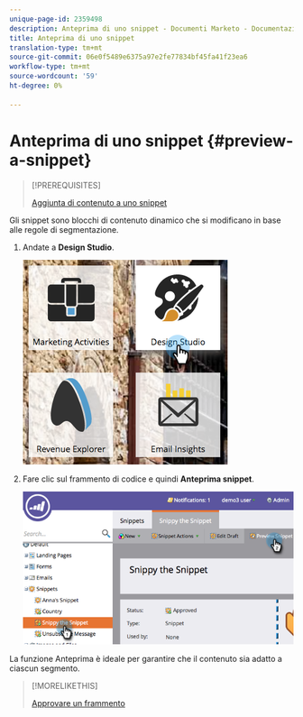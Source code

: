 ```yaml
---
unique-page-id: 2359498
description: Anteprima di uno snippet - Documenti Marketo - Documentazione prodotto
title: Anteprima di uno snippet
translation-type: tm+mt
source-git-commit: 06e0f5489e6375a97e2fe77834bf45fa41f23ea6
workflow-type: tm+mt
source-wordcount: '59'
ht-degree: 0%

---
```



# Anteprima di uno snippet {#preview-a-snippet}

>[!PREREQUISITES]
>
>[Aggiunta di contenuto a uno snippet](/help/marketo/product-docs/personalization/segmentation-and-snippets/snippets/add-content-to-a-snippet.md)

Gli snippet sono blocchi di contenuto dinamico che si modificano in base alle regole di segmentazione.

1. Andate a **Design Studio**.

   ![](assets/designstudio-3.png)

1. Fare clic sul frammento di codice e quindi **Anteprima snippet**.

   ![](assets/image2014-9-16-9-3a48-3a32.png)

La funzione Anteprima è ideale per garantire che il contenuto sia adatto a ciascun segmento.

>[!MORELIKETHIS]
>
>[Approvare un frammento](/help/marketo/product-docs/personalization/segmentation-and-snippets/snippets/approve-a-snippet.md)
